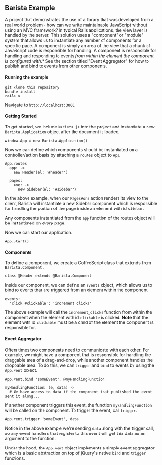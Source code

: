## Barista Example

A project that demonstrates the use of a library that was developed from a real world problem - how can we write maintainable JavaScript without using an MVC framework? In typical Rails applications, the view layer is handled by the server. This solution uses a "component" or "module" system that allows us to instantiate any number of components for a specific page. A component is simply an area of the view that a chunk of JavaScript code is responsible for handling. A component is responsible for handling and responding to events *from within the element the component is configured with.** See the section titled "Event Aggregator" for how to publish and bind to events from other components.

#### Running the example

```
git clone this repository
bundle install
rails s
```

Navigate to `http://localhost:3000`.

#### Getting Started

To get started, we include `barista.js` into the project and instantiate a new `Barista.Application` object after the document is loaded.

```
window.App = new Barista.Application()
```

Now we can define which components should be instantiated on a controller/action basis by attaching a `routes` object to `App`.

```
App.routes
  app: ->
    new Header(el: '#header')

  pages:
    one: ->
      new Sidebar(el: '#sidebar')
```

In the above example, when our `Pages#one` action renders its view to the client, Barista will instantiate a new Sidebar component which is responsible for handling the portion of the page inside an element with id `sidebar`.

Any components instantiated from the `app` function of the routes object will be instantiated on *every* page.

Now we can start our application.

```
App.start()
```

#### Components

To define a component, we create a CoffeeScript class that extends from `Barista.Component.`

```
class @Header extends @Barista.Component
```

Inside our component, we can define an `events` object, which allows us to bind to events that are triggered from an element within the component.

```
events:
  'click #clickable': 'increment_clicks'
```

The above example will call the `increment_clicks` function from within the component when the element with id `clickable` is clicked. **Note** that the element with id `clickable` must be a child of the element the component is responsible for.

#### Event Aggregator

Oftem times two components need to communicate with each other. For example, we might have a component that is responsible for handling the draggable area of a drag-and-drop, while another component handles the droppable area. To do this, we can `trigger` and `bind` to events by using the `App.vent` object.

```
App.vent.bind 'someEvent', @myHandlingFunction

myHandlingFunction: (e, data) ->
  # We have access to data if the component that published the event sent it along...
```

If another component triggers this event, the function `myHandlingFunction` will be called on the component. To trigger the event, call `trigger.`

```
App.vent.trigger 'someEvent', data
```

Notice in the above example we're sending `data` along with the trigger call, so any event handlers that register to this event will get this data as an argument to the function.

Under the hood, the `App.vent` object implements a simple event aggregator which is a basic abstraction on top of jQuery's native `bind` and `trigger` functions.
